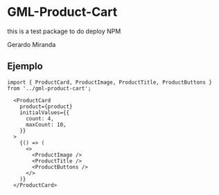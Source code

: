 # GML-Product-Cart

this is a test package to do deploy NPM

Gerardo Miranda

## Ejemplo

```tsx
import { ProductCard, ProductImage, ProductTitle, ProductButtons } from '../gml-product-cart';
```


```tsx
  <ProductCard
    product={product}
    initialValues={{
      count: 4,
      maxCount: 10,
    }}
  >
    {() => (
      <>
        <ProductImage />
        <ProductTitle />
        <ProductButtons />
      </>
    )}
  </ProductCard>
```